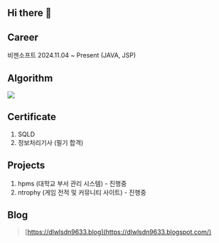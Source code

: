 ## Hi there 👋
## Career 
비젠소프트 2024.11.04 ~ Present (JAVA, JSP)

## Algorithm
<img src="https://mazandi.herokuapp.com/api?handle=dlwlsdn9633&theme=warm" />

## Certificate
1. SQLD
2. 정보처리기사 (필기 합격)

## Projects
1. hpms (대학교 부서 관리 시스템) - 진행중
2. ntrophy (게임 전적 및 커뮤니티 사이트) - 진행중

## Blog
> [https://dlwlsdn9633.blog](https://dlwlsdn9633.blogspot.com/)

<!--
**dlwlsdn9633/dlwlsdn9633** is a ✨ _special_ ✨ repository because its `README.md` (this file) appears on your GitHub profile.

Here are some ideas to get you started:

- 🔭 I’m currently working on ...
- 🌱 I’m currently learning ...
- 👯 I’m looking to collaborate on ...
- 🤔 I’m looking for help with ...
- 💬 Ask me about ...
- 📫 How to reach me: ...
- 😄 Pronouns: ...
- ⚡ Fun fact: ...
-->
